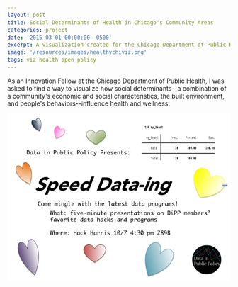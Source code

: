 ```yaml
---
layout: post
title: Social Determinants of Health in Chicago's Community Areas
categories: project
date: '2015-03-01 00:00:00 -0500'
excerpt: A visualization created for the Chicago Department of Public Health.
image: '/resources/images/healthychiviz.png'
tags: viz health open policy
---
```


As an Innovation Fellow at the Chicago Department of Public Health, I was asked to find a way to visualize how social determinants--a combination of a community's economic and social characteristics, the built environment, and people's behaviors--influence health and wellness. 


<img src="/resources/images/speed-dataing.jpg">